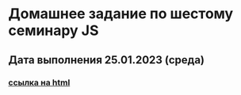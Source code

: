 # Домашнее задание по шестому семинару JS

## Дата выполнения 25.01.2023 (среда)



### [ссылка на html](https://olegsamy.github.io/6DZ_JS/index.html) 

